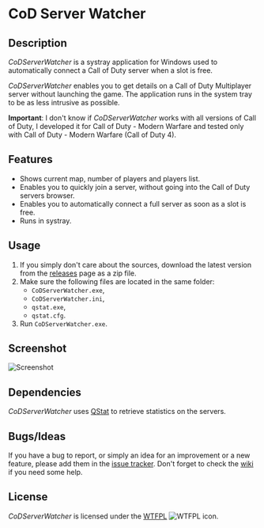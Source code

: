 CoD Server Watcher
==================

Description
-----------

_CoDServerWatcher_ is a systray application for Windows used to automatically connect a Call of Duty server when a slot is free.

_CoDServerWatcher_ enables you to get details on a Call of Duty Multiplayer server without launching the game. The application runs in the system tray to be as less intrusive as possible.

**Important**: I don't know if _CoDServerWatcher_ works with all versions of Call of Duty, I developed it for Call of Duty - Modern Warfare and tested only with Call of Duty - Modern Warfare (Call of Duty 4).

Features
--------

* Shows current map, number of players and players list.
* Enables you to quickly join a server, without going into the Call of Duty servers browser.
* Enables you to automatically connect a full server as soon as a slot is free.
* Runs in systray.

Usage
-----

1. If you simply don't care about the sources, download the latest version from the [releases](https://github.com/Otiel/CoDServerWatcher/releases) page as a zip file.
2. Make sure the following files are located in the same folder:
    * `CoDServerWatcher.exe`,
    * `CoDServerWatcher.ini`,
    * `qstat.exe`,
    * `qstat.cfg`.
3. Run `CoDServerWatcher.exe`.

Screenshot
----------

![Screenshot](http://i.imgur.com/nAAj2bi.png)

Dependencies
------------

_CoDServerWatcher_ uses [QStat](http://sourceforge.net/projects/qstat/) to retrieve statistics on the servers.

Bugs/Ideas
----------

If you have a bug to report, or simply an idea for an improvement or a new feature, please add them in the [issue tracker](https://github.com/Otiel/CoDServerWatcher/issues).
Don't forget to check the [wiki](https://github.com/Otiel/CoDServerWatcher/wiki) if you need some help.

License
-------

_CoDServerWatcher_ is licensed under the [WTFPL](http://www.wtfpl.net/) ![WTFPL icon](http://i.imgur.com/AsWaQQl.png).
